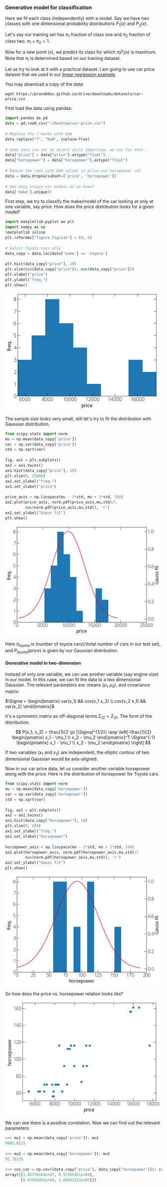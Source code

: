 ### Generative model for classification 

Here we fit each class (independently) with a model. Say we have two classes with one dimensional probability distributions $P_1(x)$ and $P_2(x)$. 

Let's say our training set has $\pi_1$ fraction of class one and $\pi_2$ fraction of class two. $\pi_1 + \pi_2 = 1$. 

Now for a new point (x), we predict its class for which $\pi_iP_i(x)$ is maximum. Note that $\pi_i$ is determined based on our training dataset. 

Let us try to look at it with a practical dataset. I am going to use car price dataset that we used in our [linear regression example](../data-science/linear-regression.md). 

You may download a copy of the data: 
```
wget https://pranabdas.github.io/drive/downloads/datasets/car-price.csv
```

First load the data using pandas: 
```py
import pandas as pd
data = pd.read_csv("~/Desktop/car-price.csv")

# Replace the ? marks with NaN
data.replace("?", "NaN", inplace=True)

# Some data are set as object while importing. we can fix that. 
data["price"] = data["price"].astype("float")
data["horsepower"] = data["horsepower"].astype("float")

# Remove the rows with NaN values in price and horsepower col
data = data.dropna(subset=['price', 'horsepower']) 

# How many unique car models do we have? 
data['make'].unique()
```

First step, we try to classify the make/model of the car looking at only at one variable, say price. How does the price distribution looks for a given model? 

```py
import matplotlib.pyplot as plt
import numpy as np
%matplotlib inline
plt.rcParams["figure.figsize"] = (8, 6)

# Select Toyota cars only
data_copy = data.loc[data['make'] == 'toyota']

plt.hist(data_copy["price"], 10)
plt.xlim(min(data_copy["price"]), max(data_copy["price"]))
plt.xlabel("price")
plt.ylabel("freq.")
plt.show()
```
![price distribution of car](../img/ml-car-price.png)

The sample size looks very small, still let's try to fit the distribution with Gaussian distribution. 
```py
from scipy.stats import norm
mu = np.mean(data_copy['price'])
var = np.var(data_copy['price'])
std = np.sqrt(var)

fig, ax1 = plt.subplots()
ax2 = ax1.twinx()
ax1.hist(data_copy["price"], 10)
plt.xlim(0, 25000)
ax1.set_ylabel("freq.")
ax1.set_xlabel("price")

price_axis = np.linspace(mu - 3*std, mu + 3*std, 100)
ax2.plot(price_axis, norm.pdf(price_axis,mu,std)/\
         max(norm.pdf(price_axis,mu,std)), 'r')
ax2.set_ylabel("Gauss fit")
plt.show()
```
![Gaussian distribution](../img/ml-gauss-dist.png)

Here $\pi_{toyota}$ is (number of toyota cars)/(total number of cars in our test set), and $P_{toyota}(price)$ is given by our Gaussian distribution. 


#### Generative model in two-dimension 

Instead of only one variable, we can use another variable (say engine size) in our model. In this case, we can fit the data to a two dimensional Gaussian. The relevant parameters are: means $(\mu_1, \mu_2)$, and covariance matrix: 

$\Sigma = 
\begin{bmatrix}
var(x_1) && cov(x_1 x_2) \\
cov(x_2 x_1) && var(x_2)
\end{bmatrix}$ 

It's a symmetric matrix as off-diagonal terms $\Sigma_{12} = \Sigma_{21}$. The form of the distribution: 

$$ P(x_1, x_2) = \frac{1}{2 \pi |\Sigma|^{1/2}} \exp \left[-\frac{1}{2} \begin{pmatrix} x_1 - \mu_1 \\ x_2 - \mu_2 \end{pmatrix}^T \Sigma^{-1} \begin{pmatrix} x_1 - \mu_1 \\ x_2 - \mu_2 \end{pmatrix} \right] $$ 

If two variables ($x_1$ and $x_2$) are independent, the elliptic contour of two dimensional Gaussian would be axis-aligned. 

Now in our car price data, let us consider another variable horsepower along with the price. Here is the distribution of horsepower for Toyota cars. 

```py
from scipy.stats import norm
mu = np.mean(data_copy['horsepower'])
var = np.var(data_copy['horsepower'])
std = np.sqrt(var)

fig, ax1 = plt.subplots()
ax2 = ax1.twinx()
ax1.hist(data_copy["horsepower"], 10)
plt.xlim(0, 200)
ax1.set_ylabel("freq.")
ax1.set_xlabel("horsepower")

horsepower_axis = np.linspace(mu - 3*std, mu + 3*std, 100)
ax2.plot(horsepower_axis, norm.pdf(horsepower_axis,mu,std)/\
         max(norm.pdf(horsepower_axis,mu,std)), 'r')
ax2.set_ylabel("Gauss fit")
plt.show()
```

![Gaussian distribution](../img/ml-car-hp.png) 

So how does the price vs. horsepower relation looks like? 

![Gaussian distribution](../img/ml-car-price-vs-hp.png) 

We can see there is a positive correlation. Now we can find out the relevant parameters: 
```py
>>> mu1 = np.mean(data_copy['price']); mu1
9885.8125

>>> mu2 = np.mean(data_copy['horsepower']); mu2
92.78125

>>> cov_car = np.cov([data_copy['price'], data_copy['horsepower']]); cov_car
array([[1.02719104e+07, 8.97956351e+04],
       [8.97956351e+04, 1.08682157e+03]])
``` 
